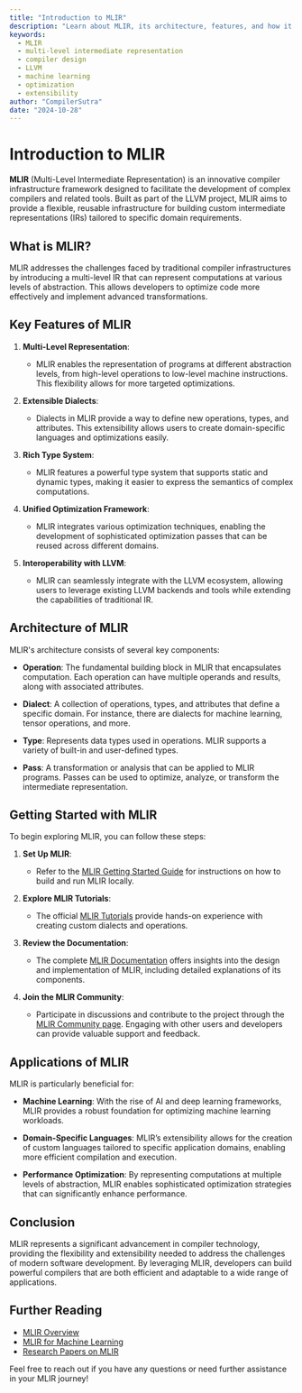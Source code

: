 ```yaml
---
title: "Introduction to MLIR"
description: "Learn about MLIR, its architecture, features, and how it can be utilized in building advanced compiler infrastructures."
keywords: 
  - MLIR
  - multi-level intermediate representation
  - compiler design
  - LLVM
  - machine learning
  - optimization
  - extensibility
author: "CompilerSutra"
date: "2024-10-28"
---
```


# Introduction to MLIR

**MLIR** (Multi-Level Intermediate Representation) is an innovative compiler infrastructure framework designed to facilitate the development of complex compilers and related tools. Built as part of the LLVM project, MLIR aims to provide a flexible, reusable infrastructure for building custom intermediate representations (IRs) tailored to specific domain requirements.

## What is MLIR?

MLIR addresses the challenges faced by traditional compiler infrastructures by introducing a multi-level IR that can represent computations at various levels of abstraction. This allows developers to optimize code more effectively and implement advanced transformations.

## Key Features of MLIR

1. **Multi-Level Representation**:
   - MLIR enables the representation of programs at different abstraction levels, from high-level operations to low-level machine instructions. This flexibility allows for more targeted optimizations.

2. **Extensible Dialects**:
   - Dialects in MLIR provide a way to define new operations, types, and attributes. This extensibility allows users to create domain-specific languages and optimizations easily.

3. **Rich Type System**:
   - MLIR features a powerful type system that supports static and dynamic types, making it easier to express the semantics of complex computations.

4. **Unified Optimization Framework**:
   - MLIR integrates various optimization techniques, enabling the development of sophisticated optimization passes that can be reused across different domains.

5. **Interoperability with LLVM**:
   - MLIR can seamlessly integrate with the LLVM ecosystem, allowing users to leverage existing LLVM backends and tools while extending the capabilities of traditional IR.

## Architecture of MLIR

MLIR's architecture consists of several key components:

- **Operation**: The fundamental building block in MLIR that encapsulates computation. Each operation can have multiple operands and results, along with associated attributes.

- **Dialect**: A collection of operations, types, and attributes that define a specific domain. For instance, there are dialects for machine learning, tensor operations, and more.

- **Type**: Represents data types used in operations. MLIR supports a variety of built-in and user-defined types.

- **Pass**: A transformation or analysis that can be applied to MLIR programs. Passes can be used to optimize, analyze, or transform the intermediate representation.

## Getting Started with MLIR

To begin exploring MLIR, you can follow these steps:

1. **Set Up MLIR**:
   - Refer to the [MLIR Getting Started Guide](https://mlir.llvm.org/docs/GettingStarted/) for instructions on how to build and run MLIR locally.

2. **Explore MLIR Tutorials**:
   - The official [MLIR Tutorials](https://mlir.llvm.org/docs/Tutorials/) provide hands-on experience with creating custom dialects and operations.

3. **Review the Documentation**:
   - The complete [MLIR Documentation](https://mlir.llvm.org/docs/) offers insights into the design and implementation of MLIR, including detailed explanations of its components.

4. **Join the MLIR Community**:
   - Participate in discussions and contribute to the project through the [MLIR Community page](https://mlir.llvm.org/community/). Engaging with other users and developers can provide valuable support and feedback.

## Applications of MLIR

MLIR is particularly beneficial for:

- **Machine Learning**: With the rise of AI and deep learning frameworks, MLIR provides a robust foundation for optimizing machine learning workloads.

- **Domain-Specific Languages**: MLIR’s extensibility allows for the creation of custom languages tailored to specific application domains, enabling more efficient compilation and execution.

- **Performance Optimization**: By representing computations at multiple levels of abstraction, MLIR enables sophisticated optimization strategies that can significantly enhance performance.

## Conclusion

MLIR represents a significant advancement in compiler technology, providing the flexibility and extensibility needed to address the challenges of modern software development. By leveraging MLIR, developers can build powerful compilers that are both efficient and adaptable to a wide range of applications.

## Further Reading

- [MLIR Overview](https://mlir.llvm.org/docs/)
- [MLIR for Machine Learning](https://mlir.llvm.org/docs/MLIRForMachineLearning/)
- [Research Papers on MLIR](https://mlir.llvm.org/docs/)

Feel free to reach out if you have any questions or need further assistance in your MLIR journey!
